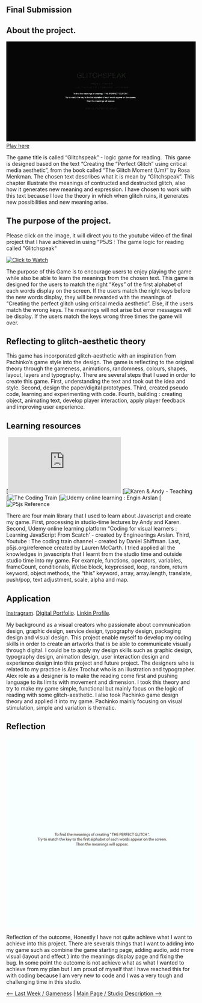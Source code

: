 ## Final Submission

## About the project.

![](Final_Outcome.gif)
[Play here](https://ptpeem.github.io/EdmCodeWorld/Final/GlitchSpeakGameLatest)

The game title is called “Glitchspeak” - logic game for reading.  This game is designed based on the text “Creating the “Perfect Glitch” using critical media aesthetic”, from the book called “The Glitch Moment (Um)” by Rosa Menkman. The chosen text describes what it is mean by “Glitchspeak”. This chapter illustrate the meanings of contructed and destructed glitch, also how it generates new meaning and expression. I have chosen to work with this text because I love the theory in which when glitch ruins, it generates new possibilities and new meaning arise.

## The purpose of the project.

Please click on the image, it will direct you to the youtube video of the final project that I have achieved in using “P5JS : The game logic for reading called "Glitchspeak"

[![Click to Watch](http://img.youtube.com/vi/f8dOilUyj8c/0.jpg)](https://youtu.be/f8dOilUyj8c)

The purpose of this Game is to encourage users to enjoy playing the game while also be able to learn the meanings from the chosen text. This game is designed for the users to match the right “Keys” of the first alphabet of each words display on the screen. If the users match the right keys before the new words display, they will be rewarded with the meanings of “Creating the perfect glitch using critical media aesthetic”. Else, if the users match the wrong keys. The meanings will not arise but error messages will be display. If the users match the keys wrong three times the game will over. 

## Reflecting to glitch-aesthetic theory

This game has incorporated glitch-aesthetic with an inspiration from Pachinko’s game style into the design. The game is reflecting to the original theory through the gameness, animations, randomness, colours, shapes, layout, layers and typography.  There are several steps that I used in order to create this game. First, understanding the text and took out the idea and style. Second, design the paper/digital prototypes. Third, created pseudo code, learning and experimenting with code. Fourth, building : creating object, animating text, develop player interaction, apply player feedback and improving user experience. 

## Learning resources

[![Karen & Andy - Teaching](https://github.com/Simandy/codewords/blob/master/processing/examples.md)
[![Karen & Andy - Teaching](https://github.com/Simandy/codewords)
[![The Coding Train](https://www.youtube.com/user/shiffman)
[![Udemy online learning : Engin Arslan](https://www.udemy.com/course/coding-for-visual-learners-learning-javascript-from-scratch/)
[![P5js Reference](https://p5js.org/reference/)

There are four main library that I used to learn about Javascript and create my game. First, processing in studio-time lectures by Andy and Karen. Second, Udemy online learning platform “Coding for visual learners : Learning JavaScript From Scatch’ - created by Engineerings Arslan. Third, Youtube : The coding train channel - created by Daniel Shiffman. Last, p5js.org/reference created by Lauren McCarth. I tried applied all the knowledges in javascripts that I learnt from the studio time and outside studio time into my game. For example, functions, operators, variables,  frameCount, conditionals, if/else block, keypressed, loop, random, return keyword, object methods, the “this” keyword, array, array.length, translate, push/pop, text adjustment, scale, alpha and map. 

## Application

[Instragram](https://www.instagram.com/matafakadesign/).
[Digital Portfolio](peemthaugsuban1.wixsite.com/mysite ).
[Linkin Profile](au.linkedin.com/in/peem-thaugsuban-8400aa149  ).

My background as a visual creators who passionate about communication design, graphic design, service design, typography design, packaging design and visual design. This project enable myself to develop my coding skills in order to create an artworks that is be able to communicate visually through digital. I could be to apply my design skills such as graphic design, typography design, animation design, user interaction design and experience design into this project and future project. The designers who is related to my practice is Alex Trochut who is an illustration and typographer. Alex role as a designer is to make the reading come first and pushing language to its limits with movement and dimension. I took this theory and try to make my game simple, functional but mainly focus on the logic of reading with some glitch-aesthetic. I also took Pachinko game design theory and applied it into my game. Pachinko mainly focusing  on visual stimulation, simple and variation is thematic.

## Reflection

![](Actual_Plan.gif)

Reflection of the outcome, Honestly I have not quite achieve what I want to achieve into this project. There are severals things that I want to adding into my game such as combine the game starting page, adding audio, add more visual (layout and effect ) into the meanings display page and fixing the bug. In some point the outcome is not achieve what as what I wanted to achieve from my plan but I am proud of myself that I have reached this for with coding because I am very new to code and I was a very tough and challenging time in this studio.

<p align="center">
  
<a href='https://ptpeem.github.io/EdmCodeWorld/Week_12/'> <-- Last Week / Gameness</a> | <a href='https://ptpeem.github.io/EdmCodeWorld/'> Main Page / Studio Description --></a>

</p>

